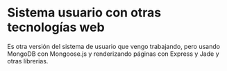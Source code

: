 Sistema usuario con otras tecnologías web
====================

Es otra versión del sistema de usuario que vengo trabajando, pero usando MongoDB con Mongoose.js y renderizando páginas con Express y Jade y otras librerias.
